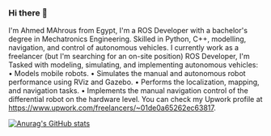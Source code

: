 ### Hi there 👋

I'm Ahmed MAhrous from Egypt, I'm a ROS Developer with a bachelor's degree in Mechatronics Engineering. Skilled in Python, C++, modelling, navigation, and control of autonomous vehicles. I currently work as a freelancer (but I'm searching for an on-site position) ROS Developer, I'm Tasked with modeling, simulating, and implementing autonomous vehicles:
• Models mobile robots.
• Simulates the manual and autonomous robot performance using RViz and Gazebo.
• Performs the localization, mapping, and navigation tasks.
• Implements the manual navigation control of the differential robot on the hardware level.
You can check my Upwork profile at https://www.upwork.com/freelancers/~01de0a65262ec63817.

[![Anurag's GitHub stats](https://github-readme-stats.vercel.app/api?username=AMahrous)](https://github.com/anuraghazra/github-readme-stats)
